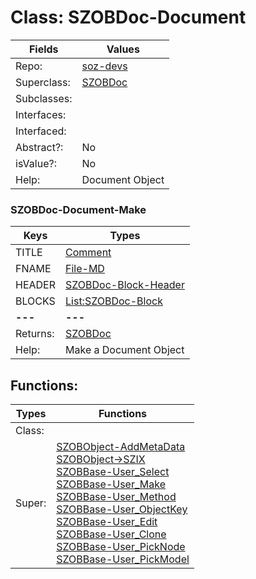 
# Class:	SZOBDoc-Document

| Fields | Values |
| --------- | --------- |
| Repo: | [soz-devs](/repos/soz-devs.html) |
| Superclass: | [SZOBDoc](SZOBDoc.html) |
| Subclasses: |  |
| Interfaces: |  |
| Interfaced: |  |
| Abstract?: | No |
| isValue?: | No |
| Help: | Document Object |

### SZOBDoc-Document-Make

| Keys | Types |
| --------- | --------- |
| TITLE | [Comment](Comment.html) |
| FNAME | [File-MD](File-MD.html) |
| HEADER | [SZOBDoc-Block-Header](SZOBDoc-Block-Header.html) |
| BLOCKS | [List:SZOBDoc-Block](SZOBDoc-Block.html) |
| **---** | **---** |
| Returns: | [SZOBDoc](SZOBDoc.html) |
| Help: | Make a Document Object |


## Functions:

| Types | Functions |
| --------- | --------- |
| Class: |  |
| Super: | [SZOBObject-AddMetaData](SZOBObject.html) <br> [SZOBObject->SZIX](SZOBObject.html) <br> [SZOBBase-User_Select](SZOBBase.html) <br> [SZOBBase-User_Make](SZOBBase.html) <br> [SZOBBase-User_Method](SZOBBase.html) <br> [SZOBBase-User_ObjectKey](SZOBBase.html) <br> [SZOBBase-User_Edit](SZOBBase.html) <br> [SZOBBase-User_Clone](SZOBBase.html) <br> [SZOBBase-User_PickNode](SZOBBase.html) <br> [SZOBBase-User_PickModel](SZOBBase.html) |


